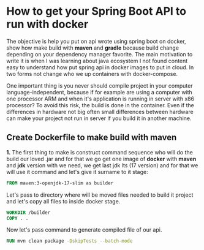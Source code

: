 # How to get your Spring Boot API to run with docker

The objective is help you put on api wrote using spring boot on docker, show how make build with **maven** and **gradle** because build change depending on your dependency manager favorite.
The main motivation to write it is when I was learning about java ecosystem I not found content easy to understand how put spring api in docker images to put in cloud. In two forms not change who we up containers with docker-compose.

One important thing is you never should compile project in your computer language-independent, because if for example are using a computer with one processor ARM and when it's application is running in server with x86 processor? To avoid this risk, the build is done in the container.
Even if the differences in hardware not big often small differences between hardware can make your project not run in server if you build it in another machine.

## Create Dockerfile to make build with maven

**1.** The first thing to make is construct command sequence who will do the build our loved .jar and for that we go get one image of **docker** with **maven** and **jdk** version with we need,
we get last jdk lts (17 version) and for that we will use it command and let's give it surname to it stage:

```dockerfile
FROM maven:3-openjdk-17-slim as builder
```

Let's pass to directory where will be moved files needed to build it project and let's copy all files to inside docker stage.

```dockerfile
WORKDIR /builder
COPY . .
```

Now let's pass command to generate compiled file of our api.

```dockerfile
RUN mvn clean package -DskipTests --batch-mode
```

